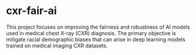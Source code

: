 # cxr-fair-ai
This project focuses on improving the fairness and robustness of AI models used in medical chest X-ray (CXR) diagnosis. The primary objective is mitigate racial demographic biases that can arise in deep learning models trained on medical imaging CXR datasets.
